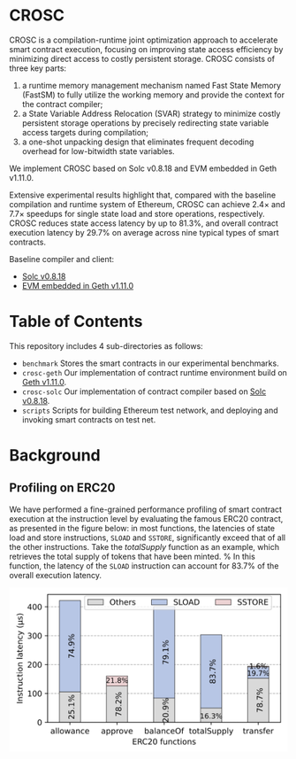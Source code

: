 # CROSC
CROSC is a compilation-runtime joint optimization approach to accelerate smart contract execution, focusing on improving state access efficiency by minimizing direct access to costly persistent storage.
CROSC consists of three key parts:
1) a runtime memory management mechanism named Fast State Memory (FastSM) to fully utilize the working memory and provide the context for the contract compiler;
2) a State Variable Address Relocation (SVAR) strategy to minimize costly persistent storage operations by precisely redirecting state variable access targets during compilation;
3) a one-shot unpacking design that eliminates frequent decoding overhead for low-bitwidth state variables.

We implement CROSC based on Solc v0.8.18 and EVM embedded in Geth v1.11.0.

Extensive experimental results highlight that, compared with the baseline compilation and runtime system of Ethereum, CROSC can achieve 2.4× and 7.7× speedups for single state load and store operations, respectively. 
CROSC reduces state access latency by up to 81.3%, and overall contract execution latency by 29.7% on average across nine typical types of smart contracts.


Baseline compiler and client:
- [Solc v0.8.18](https://github.com/ethereum/solidity/tree/v0.8.18)
- [EVM embedded in Geth v1.11.0](https://github.com/ethereum/go-ethereum/tree/v1.11.0)


# Table of Contents 
<!-- Introduction -->
This repository includes 4 sub-directories as follows:
- ```benchmark``` Stores the smart contracts in our experimental benchmarks.
- ```crosc-geth``` Our implementation of contract runtime environment build on [Geth v1.11.0](https://github.com/ethereum/go-ethereum/tree/v1.11.0).
- ```crosc-solc``` Our implementation of contract compiler based on [Solc v0.8.18](https://github.com/ethereum/solidity/tree/v0.8.18).
- ```scripts``` Scripts for building Ethereum test network, and deploying and invoking smart contracts on test net.


# Background
## Profiling on ERC20
We have performed a fine-grained performance profiling of smart contract execution at the instruction level by evaluating the famous ERC20 contract, as presented in the figure below: in most functions, the latencies of state load and store instructions, `SLOAD` and `SSTORE`, significantly exceed that of all the other instructions.
Take the *totalSupply* function as an example, which retrieves the total supply of tokens that have been minted.
% In this function, the latency of the `SLOAD` instruction can account for 83.7% of the overall execution latency.
<!-- despite being executed only once. -->

![The latency of all executed instructions in the typical five functions of the ERC20 contract.](./images/erc20_profiling.png "Instruction latency in ERC20 functions")


